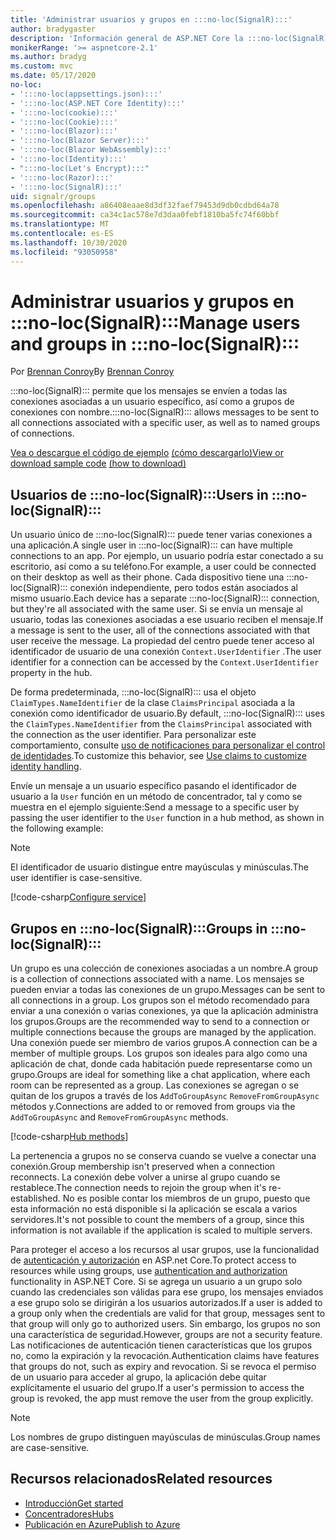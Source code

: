 ```yaml
---
title: 'Administrar usuarios y grupos en :::no-loc(SignalR):::'
author: bradygaster
description: 'Información general de ASP.NET Core la :::no-loc(SignalR)::: Administración de usuarios y grupos.'
monikerRange: '>= aspnetcore-2.1'
ms.author: bradyg
ms.custom: mvc
ms.date: 05/17/2020
no-loc:
- ':::no-loc(appsettings.json):::'
- ':::no-loc(ASP.NET Core Identity):::'
- ':::no-loc(cookie):::'
- ':::no-loc(Cookie):::'
- ':::no-loc(Blazor):::'
- ':::no-loc(Blazor Server):::'
- ':::no-loc(Blazor WebAssembly):::'
- ':::no-loc(Identity):::'
- ":::no-loc(Let's Encrypt):::"
- ':::no-loc(Razor):::'
- ':::no-loc(SignalR):::'
uid: signalr/groups
ms.openlocfilehash: a86408eaae8d3df32faef79453d9db0cdbd64a78
ms.sourcegitcommit: ca34c1ac578e7d3daa0febf1810ba5fc74f60bbf
ms.translationtype: MT
ms.contentlocale: es-ES
ms.lasthandoff: 10/30/2020
ms.locfileid: "93050958"
---
```

# <a name="manage-users-and-groups-in-no-locsignalr"></a><span data-ttu-id="9d684-103">Administrar usuarios y grupos en :::no-loc(SignalR):::</span><span class="sxs-lookup"><span data-stu-id="9d684-103">Manage users and groups in :::no-loc(SignalR):::</span></span>

<span data-ttu-id="9d684-104">Por [Brennan Conroy](https://github.com/BrennanConroy)</span><span class="sxs-lookup"><span data-stu-id="9d684-104">By [Brennan Conroy](https://github.com/BrennanConroy)</span></span>

<span data-ttu-id="9d684-105">:::no-loc(SignalR)::: permite que los mensajes se envíen a todas las conexiones asociadas a un usuario específico, así como a grupos de conexiones con nombre.</span><span class="sxs-lookup"><span data-stu-id="9d684-105">:::no-loc(SignalR)::: allows messages to be sent to all connections associated with a specific user, as well as to named groups of connections.</span></span>

<span data-ttu-id="9d684-106">[Vea o descargue el código de ejemplo](https://github.com/dotnet/AspNetCore.Docs/tree/master/aspnetcore/signalr/groups/sample/) [(cómo descargarlo)](xref:index#how-to-download-a-sample)</span><span class="sxs-lookup"><span data-stu-id="9d684-106">[View or download sample code](https://github.com/dotnet/AspNetCore.Docs/tree/master/aspnetcore/signalr/groups/sample/) [(how to download)](xref:index#how-to-download-a-sample)</span></span>

## <a name="users-in-no-locsignalr"></a><span data-ttu-id="9d684-107">Usuarios de :::no-loc(SignalR):::</span><span class="sxs-lookup"><span data-stu-id="9d684-107">Users in :::no-loc(SignalR):::</span></span>

<span data-ttu-id="9d684-108">Un usuario único de :::no-loc(SignalR)::: puede tener varias conexiones a una aplicación.</span><span class="sxs-lookup"><span data-stu-id="9d684-108">A single user in :::no-loc(SignalR)::: can have multiple connections to an app.</span></span> <span data-ttu-id="9d684-109">Por ejemplo, un usuario podría estar conectado a su escritorio, así como a su teléfono.</span><span class="sxs-lookup"><span data-stu-id="9d684-109">For example, a user could be connected on their desktop as well as their phone.</span></span> <span data-ttu-id="9d684-110">Cada dispositivo tiene una :::no-loc(SignalR)::: conexión independiente, pero todos están asociados al mismo usuario.</span><span class="sxs-lookup"><span data-stu-id="9d684-110">Each device has a separate :::no-loc(SignalR)::: connection, but they're all associated with the same user.</span></span> <span data-ttu-id="9d684-111">Si se envía un mensaje al usuario, todas las conexiones asociadas a ese usuario reciben el mensaje.</span><span class="sxs-lookup"><span data-stu-id="9d684-111">If a message is sent to the user, all of the connections associated with that user receive the message.</span></span> <span data-ttu-id="9d684-112">La propiedad del centro puede tener acceso al identificador de usuario de una conexión `Context.UserIdentifier` .</span><span class="sxs-lookup"><span data-stu-id="9d684-112">The user identifier for a connection can be accessed by the `Context.UserIdentifier` property in the hub.</span></span>

<span data-ttu-id="9d684-113">De forma predeterminada, :::no-loc(SignalR)::: usa el objeto `ClaimTypes.NameIdentifier` de la clase `ClaimsPrincipal` asociada a la conexión como identificador de usuario.</span><span class="sxs-lookup"><span data-stu-id="9d684-113">By default, :::no-loc(SignalR)::: uses the `ClaimTypes.NameIdentifier` from the `ClaimsPrincipal` associated with the connection as the user identifier.</span></span> <span data-ttu-id="9d684-114">Para personalizar este comportamiento, consulte [uso de notificaciones para personalizar el control de identidades](xref:signalr/authn-and-authz#use-claims-to-customize-identity-handling).</span><span class="sxs-lookup"><span data-stu-id="9d684-114">To customize this behavior, see [Use claims to customize identity handling](xref:signalr/authn-and-authz#use-claims-to-customize-identity-handling).</span></span>

<span data-ttu-id="9d684-115">Envíe un mensaje a un usuario específico pasando el identificador de usuario a la `User` función en un método de concentrador, tal y como se muestra en el ejemplo siguiente:</span><span class="sxs-lookup"><span data-stu-id="9d684-115">Send a message to a specific user by passing the user identifier to the `User` function in a hub method, as shown in the following example:</span></span>

> [!NOTE]
> <span data-ttu-id="9d684-116">El identificador de usuario distingue entre mayúsculas y minúsculas.</span><span class="sxs-lookup"><span data-stu-id="9d684-116">The user identifier is case-sensitive.</span></span>

[!code-csharp[Configure service](groups/sample/Hubs/ChatHub.cs?range=29-32)]

## <a name="groups-in-no-locsignalr"></a><span data-ttu-id="9d684-117">Grupos en :::no-loc(SignalR):::</span><span class="sxs-lookup"><span data-stu-id="9d684-117">Groups in :::no-loc(SignalR):::</span></span>

<span data-ttu-id="9d684-118">Un grupo es una colección de conexiones asociadas a un nombre.</span><span class="sxs-lookup"><span data-stu-id="9d684-118">A group is a collection of connections associated with a name.</span></span> <span data-ttu-id="9d684-119">Los mensajes se pueden enviar a todas las conexiones de un grupo.</span><span class="sxs-lookup"><span data-stu-id="9d684-119">Messages can be sent to all connections in a group.</span></span> <span data-ttu-id="9d684-120">Los grupos son el método recomendado para enviar a una conexión o varias conexiones, ya que la aplicación administra los grupos.</span><span class="sxs-lookup"><span data-stu-id="9d684-120">Groups are the recommended way to send to a connection or multiple connections because the groups are managed by the application.</span></span> <span data-ttu-id="9d684-121">Una conexión puede ser miembro de varios grupos.</span><span class="sxs-lookup"><span data-stu-id="9d684-121">A connection can be a member of multiple groups.</span></span> <span data-ttu-id="9d684-122">Los grupos son ideales para algo como una aplicación de chat, donde cada habitación puede representarse como un grupo.</span><span class="sxs-lookup"><span data-stu-id="9d684-122">Groups are ideal for something like a chat application, where each room can be represented as a group.</span></span> <span data-ttu-id="9d684-123">Las conexiones se agregan o se quitan de los grupos a través de los `AddToGroupAsync` `RemoveFromGroupAsync` métodos y.</span><span class="sxs-lookup"><span data-stu-id="9d684-123">Connections are added to or removed from groups via the `AddToGroupAsync` and `RemoveFromGroupAsync` methods.</span></span>

[!code-csharp[Hub methods](groups/sample/Hubs/ChatHub.cs?range=15-27)]

<span data-ttu-id="9d684-124">La pertenencia a grupos no se conserva cuando se vuelve a conectar una conexión.</span><span class="sxs-lookup"><span data-stu-id="9d684-124">Group membership isn't preserved when a connection reconnects.</span></span> <span data-ttu-id="9d684-125">La conexión debe volver a unirse al grupo cuando se restablece.</span><span class="sxs-lookup"><span data-stu-id="9d684-125">The connection needs to rejoin the group when it's re-established.</span></span> <span data-ttu-id="9d684-126">No es posible contar los miembros de un grupo, puesto que esta información no está disponible si la aplicación se escala a varios servidores.</span><span class="sxs-lookup"><span data-stu-id="9d684-126">It's not possible to count the members of a group, since this information is not available if the application is scaled to multiple servers.</span></span>

<span data-ttu-id="9d684-127">Para proteger el acceso a los recursos al usar grupos, use la funcionalidad de [autenticación y autorización](xref:signalr/authn-and-authz) en ASP.net Core.</span><span class="sxs-lookup"><span data-stu-id="9d684-127">To protect access to resources while using groups, use [authentication and authorization](xref:signalr/authn-and-authz) functionality in ASP.NET Core.</span></span> <span data-ttu-id="9d684-128">Si se agrega un usuario a un grupo solo cuando las credenciales son válidas para ese grupo, los mensajes enviados a ese grupo solo se dirigirán a los usuarios autorizados.</span><span class="sxs-lookup"><span data-stu-id="9d684-128">If a user is added to a group only when the credentials are valid for that group, messages sent to that group will only go to authorized users.</span></span> <span data-ttu-id="9d684-129">Sin embargo, los grupos no son una característica de seguridad.</span><span class="sxs-lookup"><span data-stu-id="9d684-129">However, groups are not a security feature.</span></span> <span data-ttu-id="9d684-130">Las notificaciones de autenticación tienen características que los grupos no, como la expiración y la revocación.</span><span class="sxs-lookup"><span data-stu-id="9d684-130">Authentication claims have features that groups do not, such as expiry and revocation.</span></span> <span data-ttu-id="9d684-131">Si se revoca el permiso de un usuario para acceder al grupo, la aplicación debe quitar explícitamente el usuario del grupo.</span><span class="sxs-lookup"><span data-stu-id="9d684-131">If a user's permission to access the group is revoked, the app must remove the user from the group explicitly.</span></span>

> [!NOTE]
> <span data-ttu-id="9d684-132">Los nombres de grupo distinguen mayúsculas de minúsculas.</span><span class="sxs-lookup"><span data-stu-id="9d684-132">Group names are case-sensitive.</span></span>

## <a name="related-resources"></a><span data-ttu-id="9d684-133">Recursos relacionados</span><span class="sxs-lookup"><span data-stu-id="9d684-133">Related resources</span></span>

* [<span data-ttu-id="9d684-134">Introducción</span><span class="sxs-lookup"><span data-stu-id="9d684-134">Get started</span></span>](xref:tutorials/signalr)
* [<span data-ttu-id="9d684-135">Concentradores</span><span class="sxs-lookup"><span data-stu-id="9d684-135">Hubs</span></span>](xref:signalr/hubs)
* [<span data-ttu-id="9d684-136">Publicación en Azure</span><span class="sxs-lookup"><span data-stu-id="9d684-136">Publish to Azure</span></span>](xref:signalr/publish-to-azure-web-app)
